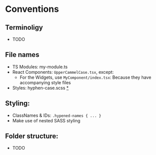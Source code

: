 # Conventions

## Terminoligy

- TODO

## File names

- TS Modules: my-module.ts
- React Components: `UpperCammelCase.tsx`, except:
  - For the Widgets, use `MyComponent/index.tsx`: Because they have accompanying style files
- Styles: hyphen-case.scss [\*](https://www.hongkiat.com/blog/sass-tips-tools-for-developers/)

## Styling:

- ClassNames & IDs: `.hypened-names { ... }`
- Make use of nested SASS styling

## Folder structure:

- TODO
